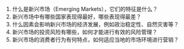 

1. 什么是新兴市场（Emerging Markets），它们的特征是什么？ 
2. 新兴市场中有哪些国家表现得最好，哪些表现得最差？ 
3. 什么因素会影响新兴市场的经济发展，例如政治稳定性、自然灾害等？ 
4. 新兴市场的投资风险有哪些，如何才能进行有效的风险管理？ 
5. 新兴市场的消费者行为有何特点，如何适应当地的市场环境进行营销？